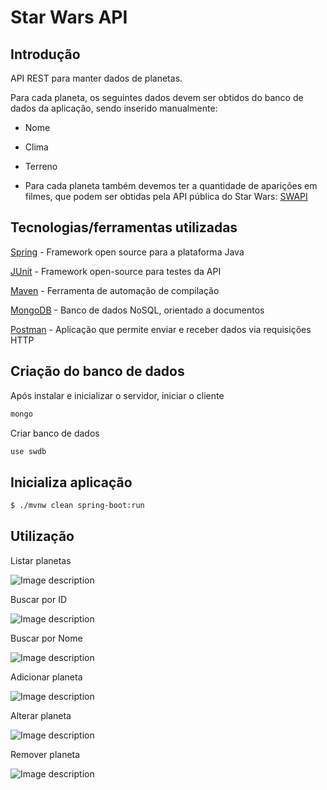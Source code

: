 # Star Wars API

## Introdução

API REST para manter dados de planetas.

Para cada planeta, os seguintes dados devem ser obtidos do banco de dados da aplicação, sendo inserido manualmente: 

- Nome

- Clima

- Terreno

- Para cada planeta também devemos ter a quantidade de aparições em filmes, que podem ser obtidas pela API pública do Star Wars: [SWAPI](https://swapi.co/) 

## Tecnologias/ferramentas utilizadas

[Spring](https://spring.io/) -  Framework open source para a plataforma Java

[JUnit](https://junit.org/junit5/) - Framework open-source para testes da API

[Maven](https://maven.apache.org/) - Ferramenta de automação de compilação

[MongoDB](https://www.mongodb.com/) - Banco de dados NoSQL, orientado a documentos 

[Postman](https://www.getpostman.com/) - Aplicação que permite enviar e receber dados via requisições HTTP

## Criação do banco de dados

Após instalar e inicializar o servidor, iniciar o cliente

```bash
mongo
```

Criar banco de dados

```bash
use swdb
```

## Inicializa aplicação

```bash
$ ./mvnw clean spring-boot:run
```


## Utilização

Listar planetas

![Image description](link-to-image)

Buscar por ID

![Image description](link-to-image)

Buscar por Nome

![Image description](link-to-image)

Adicionar planeta

![Image description](link-to-image)

Alterar planeta

![Image description](link-to-image)

Remover planeta

![Image description](link-to-image)
